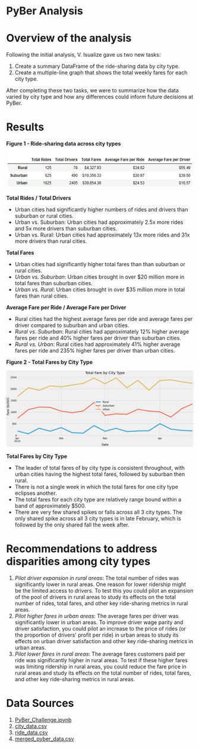 # __PyBer Analysis__

# __Overview of the analysis__

Following the initial analysis, V. Isualize gave us two new tasks:

  1.	Create a summary DataFrame of the ride-sharing data by city type. 
  2.	Create a multiple-line graph that shows the total weekly fares for each city type. 

After completing these two tasks, we were to summarize how the data varied by city type and how any differences could inform future decisions at PyBer.

# __Results__

**Figure 1 - Ride-sharing data across city types**

![](Screenshots/PyBer_SummaryDF.png)

**Total Rides / Total Drivers** 
  - Urban cities had significantly higher numbers of rides and drivers than suburban or rural cities.
  - Urban vs. Suburban: Urban cities had approximately 2.5x more rides and 5x more drivers than suburban cities.
  - Urban vs. Rural: Urban cities had approximately 13x more rides and 31x more drivers than rural cities.

**Total Fares** 
  - Urban cities had significantly higher total fares than than suburban or rural cities.
  - *Urban vs. Suburban*: Urban cities brought in over $20 million more in total fares than suburban cities.
  - *Urban vs. Rural*: Urban cities brought in over $35 million more in total fares than rural cities.

**Average Fare per Ride / Average Fare per Driver**
  - Rural cities had the highest average fares per ride and average fares per driver compared to suburban and urban cities.
  - *Rural vs. Suburban*: Rural cities had approximately 12% higher average fares per ride and 40% higher fares per driver than suburban cities.
  - *Rural vs. Urban*: Rural cities had approximately 41% higher average fares per ride and 235% higher fares per driver than urban cities.

**Figure 2 - Total Fares by City Type**

![](Screenshots/tfb_ByCity.png)

**Total Fares by City Type**
  - The leader of total fares of by city type is consistent throughout, with urban cities having the highest total fares, followed by suburban then rural.
  - There is not a single week in which the total fares for one city type eclipses another.
  - The total fares for each city type are relatively range bound within a band of approximately $500.
  - There are very few shared spikes or falls across all 3 city types. The only shared spike across all 3 city types is in late February, which is followed by the only shared fall the week after.

# __Recommendations to address disparities among city types__

  1. *Pilot driver expansion in rural areas*: The total number of rides was significantly lower in rural areas. One reason for lower ridership might be the limited access to drivers. To test this you could pilot an expansion of the pool of drivers in rural areas to study its effects on the total number of rides, total fares, and other key ride-sharing metrics in rural areas.
  2. *Pilot higher fares in urban areas*: The average fares per driver was significantly lower in urban areas. To improve driver wage parity and driver satisfaction, you could pilot an increase to the price of rides (or the proportion of drivers' profit per ride) in urban areas to study its effects on urban driver satisfaction and other key ride-sharing metrics in urban areas.
  3. *Pilot lower fares in rural areas*: The average fares customers paid per ride was significantly higher in rural areas. To test if these higher fares was limiting ridership in rural areas, you could reduce the fare price in rural areas and study its effects on the total number of rides, total fares, and other key ride-sharing metrics in rural areas.

# __Data Sources__

  1. [PyBer_Challenge.ipynb](PyBer_Challenge.ipynb)
  2. [city_data.csv](Resources/city_data.csv)
  3. [ride_data.csv](Resources/ride_data.csv)
  4. [merged_pyber_data.csv](merged_pyber_data.csv)
  
